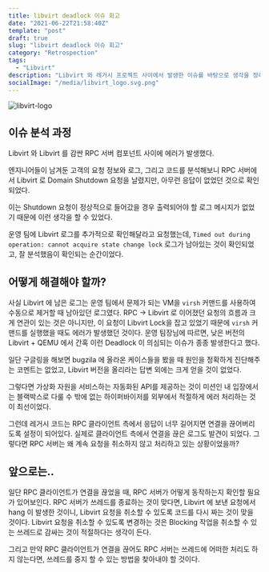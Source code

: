 ```yaml
---
title: libvirt deadlock 이슈 회고
date: "2021-06-22T21:58:40Z"
template: "post"
draft: true
slug: "libvirt deadlock 이슈 회고"
category: "Retrospection"
tags:
  - "Libvirt"
description: "Libvirt 와 레거시 프로젝트 사이에서 발생한 이슈를 바탕으로 생각을 정리해봤다."
socialImage: "/media/libvirt_logo.svg.png"
---
```


![libvirt-logo](/media/libvirt_logo.svg.png)

## 이슈 분석 과정

Libvirt 와 Libvirt 를 감싼 RPC 서버 컴포넌트 사이에 에러가 발생했다.

엔지니어들이 남겨둔 고객의 요청 정보와 로그, 그리고 코드를 분석해보니 RPC 서버에서 Libvirt 로 Domain Shutdown 요청을 날렸지만, 아무런 응답이 없었던 것으로 확인되었다.

이는 Shutdown 요청이 정상적으로 들어갔을 경우 출력되어야 할 로그 메시지가 없었기 때문에 이런 생각을 할 수 있었다.

운영 팀에 Libvirt 로그를 추가적으로 확인해달라고 요청했는데, `Timed out during operation: cannot acquire state change lock` 로그가 남아있는 것이 확인되었고, 잘 분석했음이 확인되는 순간이었다.

## 어떻게 해결해야 할까?

사실 Libvirt 에 남은 로그는 운영 팀에서 문제가 되는 VM을 `virsh` 커맨드를 사용하여 수동으로 제거할 때 남아있던 로그였다. RPC -> Libvirt 로 이어졌던 요청의 흐름과 크게 연관이 있는 것은 아니지만, 이 요청이 Libvirt Lock을 잡고 있었기 때문에 `virsh` 커맨드를 실행했을 때도 에러가 발생했던 것이다. 운영 팀장님에 따르면, 낮은 버전의 Libvirt + QEMU 에서 간혹 이런 Deadlock 이 의심되는 이슈가 종종 발생한다고 했다.

일단 구글링을 해보면 bugzila 에 올라온 케이스들을 봤을 때 원인을 정확하게 진단해주는 코멘트는 없었고, Libvirt 버전을 올리라는 답변 외에는 크게 얻을 것이 없었다.

그렇다면 가상화 자원을 서비스하는 자동화된 API를 제공하는 것이 미션인 내 입장에서는 블랙박스로 다룰 수 밖에 없는 하이퍼바이저를 외부에서 적절하게 에러 처리하는 것이 최선이었다.

그런데 레거시 코드는 RPC 클라이언트 측에서 응답이 너무 길어지면 연결을 끊어버리도록 설정이 되어있다. 실제로 클라이언트 측에서 연결을 끊은 로그도 발견이 되었다. 그렇다면 RPC 서버는 왜 계속 요청을 취소하지 않고 처리하고 있는 상황이었을까?

## 앞으로는..

일단 RPC 클라이언트가 연결을 끊었을 때, RPC 서버가 어떻게 동작하는지 확인할 필요가 있어보인다. RPC 서버가 쓰레드를 종료하는 것이 맞다면, Libvirt 에 보낸 요청에서 hang 이 발생한 것이니, Libvirt 요청을 취소할 수 있도록 코드를 다시 짜는 것이 맞을 것이다. Libvirt 요청을 취소할 수 있도록 변경하는 것은 Blocking 작업을 취소할 수 있는 쓰레드로 감싸는 것이 적절하다는 생각이 든다.

그리고 만약 RPC 클라이언트가 연결을 끊어도 RPC 서버는 쓰레드에 어떠한 처리도 하지 않는다면, 쓰레드를 중지 할 수 있는 방법을 찾아내야 할 것이다.
